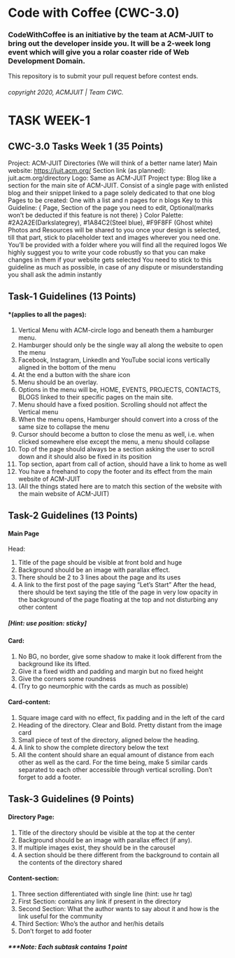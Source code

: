 # Code with Coffee (CWC-3.0)
### CodeWithCoffee is an initiative by the team at ACM-JUIT to bring out the developer inside you. It will be a 2-week long event which will give you a rolar coaster ride of Web Development Domain.

This repository is to submit your pull request before contest ends.
###### copyright 2020, ACMJUIT | Team CWC.

# TASK WEEK-1
## CWC-3.0 Tasks Week 1 (35 Points)
Project: ACM-JUIT Directories (We will think of a better name later)
Main website: https://juit.acm.org/
Section link (as planned): juit.acm.org/directory
Logo: Same as ACM-JUIT
Project type: Blog like a section for the main site of ACM-JUIT. Consist of a single page with enlisted blog and their snippet linked to a page solely dedicated to that one blog
Pages to be created: One with a list and n pages for n blogs
Key to this Guideline:
{ Page, Section of the page you need to edit, Optional(marks
won’t be deducted if this feature is not there) }
Color Palette:  #2A2A2E(Darkslategrey), #1A84C2(Steel blue), #F9F8FF (Ghost white)
Photos and Resources will be shared to you once your design is selected, till that part, stick to placeholder text and images wherever you need one. You’ll be provided with a folder where you will find all the required logos
We highly suggest you to write your code robustly so that you can make changes in them if your website gets selected
You need to stick to this guideline as much as possible, in case of any dispute or misunderstanding you shall ask the admin instantly
 






## Task-1 Guidelines (13 Points)

#### *(applies to all the pages):
1.	Vertical Menu with ACM-circle logo and beneath them a hamburger menu.
2.	Hamburger should only be the single way all along the website to open the menu
3.	Facebook, Instagram, LinkedIn and YouTube social icons vertically aligned in the bottom of the menu
4.	At the end a button with the share icon
5.	Menu should be an overlay.
6.	Options in the menu will be, HOME, EVENTS, PROJECTS, CONTACTS, BLOGS linked to their specific pages on the main site.
7.	Menu should have a fixed position. Scrolling should not affect the Vertical menu
8.	When the menu opens, Hamburger should convert into a cross of the same size to collapse the menu
9.	Cursor should become a button to close the menu as well, i.e. when clicked somewhere else except the menu, a menu should collapse
10.	Top of the page should always be a section asking the user to scroll down and it should also be fixed in its position
11.	Top section, apart from call of action, should have a link to home as well
12.	You have a freehand to copy the footer and its effect from the main website of ACM-JUIT
13.	(All the things stated here are to match this section of the website with the main website of ACM-JUIT)

## Task-2 Guidelines (13 Points)
#### Main Page
Head:
1.	Title of the page should be visible at front bold and huge
2.	Background should be an image with parallax effect.
3.	There should be 2 to 3 lines about the page and its uses
4.	A link to the first post of the page saying “Let’s Start”
After the head, there should be text saying the title of the page in very low opacity in the background of the page floating at the top and not disturbing any other content 
##### [Hint: use position: sticky]

#### Card:
1.	No BG, no border, give some shadow to make it look different from the background like its lifted.
2.	Give it a fixed width and padding and margin but no fixed height
3.	Give the corners some roundness
4.	(Try to go neumorphic with the cards as much as possible)

#### Card-content:
1.	Square image card with no effect, fix padding and in the left of the card
2.	Heading of the directory. Clear and Bold. Pretty distant from the image card
3.	Small piece of text of the directory, aligned below the heading.
4.	A link to show the complete directory below the text
5.	All the content should share an equal amount of distance from each other as well as the card. For the time being, make 5 similar cards separated to each other accessible through vertical scrolling. Don’t forget to add a footer.

## Task-3 Guidelines (9 Points)

#### Directory Page:
1.	Title of the directory should be visible at the top at the center
2.	Background should be an image with parallax effect (if any).
3.	If multiple images exist, they should be in the carousel
4.	A section should be there different from the background to contain all the contents of the directory shared

#### Content-section:
1.	Three section differentiated with single line (hint: use hr tag)
2.	First Section: contains any link if present in the directory
3.	Second Section: What the author wants to say about it and how is the link useful for the community
4.	Third Section: Who’s the author and her/his details
5.	Don’t forget to add footer

##### ***Note: Each subtask contains 1 point
 


